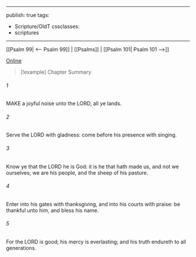 

---
publish: true
tags:
  - Scripture/OldT
cssclasses:
  - scriptures
---
[[Psalm 99| <-- Psalm 99]] | [[Psalms]] | [[Psalm 101| Psalm 101 -->]]

[Online](https://churchofjesuschrist.org/study/scriptures/ot/ps/100?lang=eng)

>[!example] Chapter Summary
>
###### 1
MAKE a joyful noise unto the LORD, all ye lands.
###### 2
Serve the LORD with gladness: come before his presence with singing.
###### 3
Know ye that the LORD he is God: it is he that hath made us, and not we ourselves; we are his people, and the sheep of his pasture.
###### 4
Enter into his gates with thanksgiving, and into his courts with praise: be thankful unto him, and bless his name.
###### 5
For the LORD is good; his mercy is everlasting; and his truth endureth to all generations.



